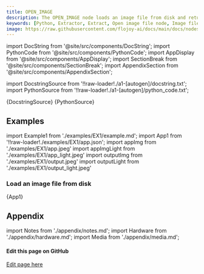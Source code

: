 ```yaml
---
title: OPEN_IMAGE
description: The OPEN_IMAGE node loads an image file from disk and returns an image type DataContainer object.
keywords: [Python, Extractor, Extract, Open image file node, Image file extraction, File manipulation tools, Flojoy Extractors documentation, Python image data extraction, Image file handling, Data extraction from images, Image processing with Flojoy, Image file opening in Python, Extracting image data]
image: https://raw.githubusercontent.com/flojoy-ai/docs/main/docs/nodes/EXTRACTORS/FILE/OPEN_IMAGE/examples/EX1/output.jpeg
---
```


[//]: # (Custom component imports)

import DocString from '@site/src/components/DocString';
import PythonCode from '@site/src/components/PythonCode';
import AppDisplay from '@site/src/components/AppDisplay';
import SectionBreak from '@site/src/components/SectionBreak';
import AppendixSection from '@site/src/components/AppendixSection';

[//]: # (Docstring)

import DocstringSource from '!!raw-loader!./a1-[autogen]/docstring.txt';
import PythonSource from '!!raw-loader!./a1-[autogen]/python_code.txt';

<DocString>{DocstringSource}</DocString>
<PythonCode GLink='EXTRACTORS/FILE/OPEN_IMAGE/OPEN_IMAGE.py'>{PythonSource}</PythonCode>

<SectionBreak />

[//]: # (Examples)

## Examples

import Example1 from './examples/EX1/example.md';
import App1 from '!!raw-loader!./examples/EX1/app.json';
import appImg from './examples/EX1/app.jpeg'
import appImgLight from './examples/EX1/app_light.jpeg'
import outputImg from './examples/EX1/output.jpeg'
import outputLight from './examples/EX1/output_light.jpeg'

### Load an image file from disk

<AppDisplay 
    nodeLabel='OPEN_IMAGE'
    appImg={appImg}
    appLight={appImgLight}
    outputLight={outputLight}
    outputImg={outputImg}
    >
    {App1}
</AppDisplay>

<Example1 />

<SectionBreak />

[//]: # (Appendix)

## Appendix

import Notes from './appendix/notes.md';
import Hardware from './appendix/hardware.md';
import Media from './appendix/media.md';

<AppendixSection index={0} folderPath='nodes/EXTRACTORS/FILE/OPEN_IMAGE/appendix/'><Notes /></AppendixSection>
<AppendixSection index={1} folderPath='nodes/EXTRACTORS/FILE/OPEN_IMAGE/appendix/'><Hardware /></AppendixSection>
<AppendixSection index={2} folderPath='nodes/EXTRACTORS/FILE/OPEN_IMAGE/appendix/'><Media /></AppendixSection>

<SectionBreak />

[//]: # (Edit page on GitHub)

#### Edit this page on GitHub

[Edit page here](https://github.com/flojoy-ai/docs/tree/main/docs/nodes/EXTRACTORS/FILE/OPEN_IMAGE)

